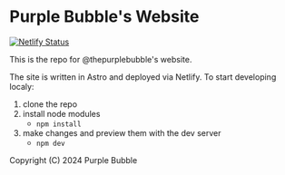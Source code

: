 # Purple Bubble's Website

[![Netlify Status](https://api.netlify.com/api/v1/badges/405c64d7-3e5c-41c6-8577-13298a2edcf7/deploy-status?branch=main)](https://app.netlify.com/sites/chimerical-fox-6d9845/deploys)

This is the repo for @thepurplebubble's website.

The site is written in Astro and deployed via Netlify.
To start developing localy:

1. clone the repo
2. install node modules
   - `npm install`
3. make changes and preview them with the dev server
   - `npm dev`

Copyright (C) 2024 Purple Bubble
